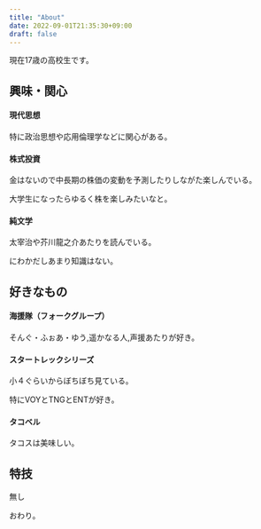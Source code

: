 ```yaml
---
title: "About"
date: 2022-09-01T21:35:30+09:00
draft: false
---
```


現在17歳の高校生です。



## 興味・関心

#### 現代思想

特に政治思想や応用倫理学などに関心がある。

#### 株式投資

金はないので中長期の株価の変動を予測したりしながた楽しんでいる。

大学生になったらゆるく株を楽しみたいなと。

#### 純文学

太宰治や芥川龍之介あたりを読んでいる。

にわかだしあまり知識はない。



## 好きなもの


#### 海援隊（フォークグループ）

そんぐ・ふぉあ・ゆう,遥かなる人,声援あたりが好き。

#### スタートレックシリーズ

小４ぐらいからぼちぼち見ている。

特にVOYとTNGとENTが好き。

#### タコベル

タコスは美味しい。

## 特技

無し



おわり。

